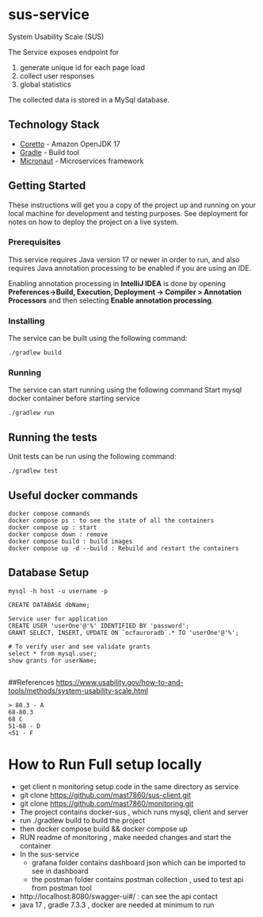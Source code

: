 # sus-service
System Usability Scale (SUS)

The Service exposes endpoint for

1. generate unique id for each page load
2. collect user responses
3. global statistics

The collected data is stored in a MySql database.

## Technology Stack

* [Coretto](https://docs.aws.amazon.com/corretto/latest/corretto-17-ug/what-is-corretto-17.html) - Amazon OpenJDK 17
* [Gradle](https://gradle.org/) - Build tool
* [Micronaut](https://micronaut.io/) - Microservices framework

## Getting Started

These instructions will get you a copy of the project up and running on your local machine for development and testing
purposes. See deployment for notes on how to deploy the project on a live system.

### Prerequisites

This service requires Java version 17 or newer in order to run, and also requires Java annotation processing to be
enabled if you are using an IDE.

Enabling annotation processing in **IntelliJ IDEA** is done by opening
**Preferences->Build, Execution, Deployment -> Compiler > Annotation Processors** and then
selecting **Enable annotation processing**.

### Installing

The service can be built using the following command:

```
./gradlew build
```

### Running

The service can start running using the following command
Start mysql docker container before starting service
```
./gradlew run
```

## Running the tests

Unit tests can be run using the following command:

```
./gradlew test
```

## Useful docker commands
```
docker compose commands
docker compose ps : to see the state of all the containers
docker compose up : start
docker compose down : remove
docker compose build : build images
docker compose up -d --build : Rebuild and restart the containers
```

## Database Setup
```
mysql -h host -u username -p

CREATE DATABASE dbName;

Service user for application
CREATE USER 'userOne'@'%' IDENTIFIED BY 'password';
GRANT SELECT, INSERT, UPDATE ON `ocfauroradb`.* TO 'userOne'@'%';

# To verify user and see validate grants
select * from mysql.user;
show grants for userName;


```
##References
https://www.usability.gov/how-to-and-tools/methods/system-usability-scale.html

```
> 80.3 - A
68-80.3
68 C
51-68 - D
<51 - F
```
# How to Run Full setup locally

- get client n monitoring setup code in the same directory as service
- git clone https://github.com/mast7860/sus-client.git
- git clone https://github.com/mast7860/monitoring.git
- The project contains docker-sus , which runs mysql, client and server
- run ./gradlew build to build the project
- then docker compose build && docker compose up
- RUN readme of monitoring , make needed changes and start the container
- In the sus-service
  - grafana folder contains dashboard json which can  be imported to see in dashboard
  - the postman folder contains postman collection , used to test api from postman tool
- http://localhost:8080/swagger-ui#/ : can see the api contact
- java 17 , gradle 7.3.3 , docker are needed at minimum to run 